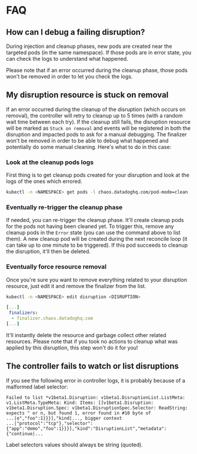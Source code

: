 # FAQ

## How can I debug a failing disruption?

During injection and cleanup phases, new pods are created near the targeted pods (in the same namespace). If those pods are in error state, you can check the logs to understand what happened.

Please note that if an error occurred during the cleanup phase, those pods won't be removed in order to let you check the logs.

## My disruption resource is stuck on removal

If an error occurred during the cleanup of the disruption (which occurs on removal), the controller will retry to cleanup up to 5 times (with a random wait time between each try). If the cleanup still fails, the disruption resource will be marked as `Stuck on removal` and events will be registered in both the disruption and impacted pods to ask for a manual debugging. The finalizer won't be removed in order to be able to debug what happened and potentially do some manual cleaning. Here's what to do in this case:

### Look at the cleanup pods logs

First thing is to get cleanup pods created for your disruption and look at the logs of the ones which errored.

```sh
kubectl -n <NAMESPACE> get pods -l chaos.datadoghq.com/pod-mode=clean
```

### Eventually re-trigger the cleanup phase

If needed, you can re-trigger the cleanup phase. It'll create cleanup pods for the pods not having been cleaned yet. To trigger this, remove any cleanup pods in the `Error` state (you can use the command above to list them). A new cleanup pod will be created during the next reconcile loop (it can take up to one minute to be triggered). If this pod succeeds to cleanup the disruption, it'll then be deleted.

### Eventually force resource removal

Once you're sure you want to remove everything related to your disruption resource, just edit it and remove the finalizer from the list.

```sh
kubectl -n <NAMESPACE> edit disruption <DISRUPTION>
```

```yaml
[...]
 finalizers:
  - finalizer.chaos.datadoghq.com
[...]
```

It'll instantly delete the resource and garbage collect other related resources. Please note that if you took no actions to cleanup what was applied by this disruption, this step won't do it for you!

## The controller fails to watch or list disruptions

If you see the following error in controller logs, it is probably because of a malformed label selector:

```
Failed to list *v1beta1.Disruption: v1beta1.DisruptionList.ListMeta: v1.ListMeta.TypeMeta: Kind: Items: []v1beta1.Disruption: v1beta1.Disruption.Spec: v1beta1.DisruptionSpec.Selector: ReadString: expects " or n, but found 1, error found in #10 byte of ...|o","foo":1}}}],"kind|..., bigger context ...|"protocol":"tcp"},"selector":{"app":"demo","foo":1}}}],"kind":"DisruptionList","metadata":{"continue|...
```

Label selectors values should always be string (quoted).
